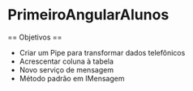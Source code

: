 # PrimeiroAngularAlunos

== Objetivos ==
- Criar um Pipe para transformar dados telefônicos
- Acrescentar coluna à tabela
- Novo serviço de mensagem
- Método padrão em IMensagem
